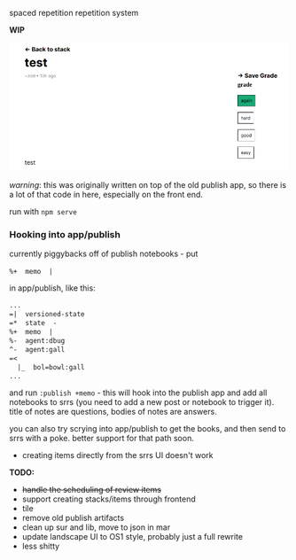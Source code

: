spaced repetition repetition system

**WIP**

![Item view](screenshot.png)

*warning*: this was originally written on top of the old publish app, so there is a
lot of that code in here, especially on the front end. 

run with `npm serve`

### Hooking into app/publish

currently piggybacks off of publish notebooks - put 

`%+  memo  |`

in app/publish, like this:

``` hoon
...
=|  versioned-state
=*  state  -
%+  memo  |
%-  agent:dbug
^-  agent:gall
=<
  |_  bol=bowl:gall
...
```
and run `:publish +memo` - this will hook into the publish app and add all
notebooks to srrs (you need to add a new post or notebook to trigger it). title
of notes are questions, bodies of notes are answers.

you can also try scrying into app/publish to get the books, and then send to
srrs with a poke. better support for that path soon. 


- creating items directly from the srrs UI doesn't work
  
**TODO:**
- ~~handle the scheduling of review items~~
- support creating stacks/items through frontend
- tile
- remove old publish artifacts
- clean up sur and lib, move to json in mar
- update landscape UI to OS1 style, probably just a full rewrite
- less shitty





